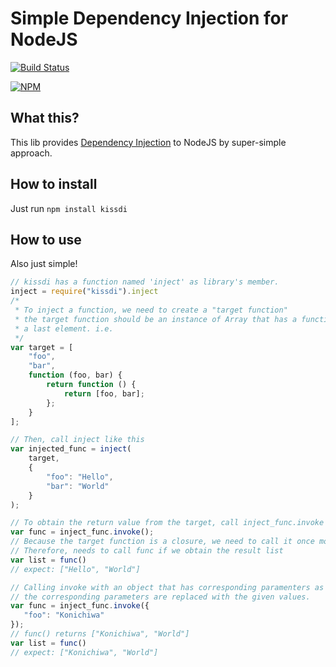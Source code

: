 # Simple Dependency Injection for NodeJS
[![Build Status](https://travis-ci.org/Forumouth/node-kissdi.svg)](https://travis-ci.org/Forumouth/node-kissdi)

[![NPM](https://nodei.co/npm/node-kissdi.png?downloads=true&downloadRank=true&stars=true)](https://nodei.co/npm/node-kissdi/)

## What this?
This lib provides [Dependency Injection](https://msdn.microsoft.com/en-us/magazine/cc163739.aspx)
to NodeJS by super-simple approach.

## How to install
Just run ```npm install kissdi```

## How to use
Also just simple!

```JavaScript
// kissdi has a function named 'inject' as library's member.
inject = require("kissdi").inject
/*
 * To inject a function, we need to create a "target function"
 * the target function should be an instance of Array that has a function as
 * a last element. i.e.
 */
var target = [
    "foo",
    "bar",
    function (foo, bar) {
        return function () {
            return [foo, bar];
        };
    }
];

// Then, call inject like this
var injected_func = inject(
    target,
    {
        "foo": "Hello",
        "bar": "World"
    }
);

// To obtain the return value from the target, call inject_func.invoke
var func = inject_func.invoke();
// Because the target function is a closure, we need to call it once more.
// Therefore, needs to call func if we obtain the result list
var list = func()
// expect: ["Hello", "World"]

// Calling invoke with an object that has corresponding paramenters as keys,
// the corresponding parameters are replaced with the given values.
var func = inject_func.invoke({
   "foo": "Konichiwa"
});
// func() returns ["Konichiwa", "World"]
var list = func()
// expect: ["Konichiwa", "World"]
```
